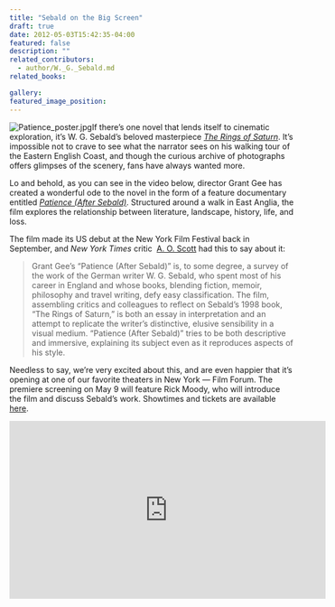 ```yaml
---
title: "Sebald on the Big Screen"
draft: true
date: 2012-05-03T15:42:35-04:00
featured: false
description: ""
related_contributors:
  - author/W._G._Sebald.md
related_books:

gallery:
featured_image_position:
---
```


![Patience_poster.jpg](http://ndbooks.com/images/journal/Patience_poster.jpg)If there’s one novel that lends itself to cinematic exploration, it’s W. G. Sebald’s beloved masterpiece [_The Rings of Saturn_](http://ndbooks.com/book/the-rings-of-saturn). It’s impossible not to crave to see what the narrator sees on his walking tour of the Eastern English Coast, and though the curious archive of photographs offers glimpses of the scenery, fans have always wanted more. 

Lo and behold, as you can see in the video below, director Grant Gee has created a wonderful ode to the novel in the form of a feature documentary entitled [_Patience (After Sebald)_](http://www.cinemaguild.com/patienceaftersebald/index.html). Structured around a walk in East Anglia, the film explores the relationship between literature, landscape, history, life, and loss. 

The film made its US debut at the New York Film Festival back in September, and _New York Times_ critic  [A. O. Scott](http://www.nytimes.com/2011/10/01/movies/documentaries-at-the-new-york-film-festival.html) had this to say about it:

> Grant Gee’s “Patience (After Sebald)” is, to some degree, a survey of the work of the German writer W. G. Sebald, who spent most of his career in England and whose books, blending fiction, memoir, philosophy and travel writing, defy easy classification. The film, assembling critics and colleagues to reflect on Sebald’s 1998 book, “The Rings of Saturn,” is both an essay in interpretation and an attempt to replicate the writer’s distinctive, elusive sensibility in a visual medium. “Patience (After Sebald)” tries to be both descriptive and immersive, explaining its subject even as it reproduces aspects of his style.

Needless to say, we’re very excited about this, and are even happier that it’s opening at one of our favorite theaters in New York — Film Forum. The premiere screening on May 9 will feature Rick Moody, who will introduce the film and discuss Sebald’s work. Showtimes and tickets are available [here](http://www.filmforum.org/movies/more/patience_after_sebal).

<iframe width="560" height="315" src="http://www.youtube.com/embed/pftG3sr2X9o" frameborder="0" allowfullscreen=""></iframe>
